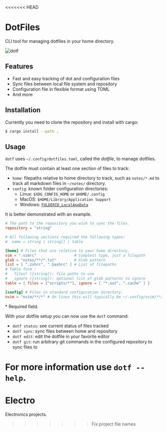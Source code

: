 <<<<<<< HEAD
# DotFiles

CLI tool for managing dotfiles in your home directory.

![dotf](https://user-images.githubusercontent.com/14161483/196793590-65b571ca-8d14-4d5e-9c64-cd686d816e98.png)

## Features

- Fast and easy tracking of dot and configuration files
- Sync files between local file system and repository
- Configuration file in flexible format using TOML
- And more

## Installation

Currently you need to clone the repository and install with cargo:

```sh
$ cargo install --path .
```

## Usage

`dotf` uses `~/.config/dotfiles.toml`, called the _dotfile_, to manage dotfiles.

The dotfile must contain at least one section of files to track:
- `home`: filepaths relative to home directory to track, such as `notes/*.md` to track all markdown files in `~/notes/` directory.
- `config`: known folder configuration directories:
  - Linux: `$XDG_CONFIG_HOME` or `$HOME/.config`
  - MacOS: `$HOME/Library/Application Support`
  - Windows: [`FOLDERID_LocalAppData`](https://learn.microsoft.com/sv-se/windows/win32/shell/knownfolderid?redirectedfrom=MSDN)

It is better demonstrated with an example.

```toml
# The path to the repository you wish to sync the files.
repository = "string"

# All following sections required the following types:
#  name = string | string[] | table

[home] # Files that are relative to your home directory.
vim = ".vimrc"                 # Simplest type, just a filepath
glob = "notes/**/*.txt"        # Glob pattern
list = [ ".zshrc", ".bashrc" ] # List of filepaths
# Table form :
#   files* ([string]): file paths to use
#   ignore ([string]): optional list of glob patterns to ignore
table = { files = ["scripts/*"], ignore = [ "*.out", ".cache" ] }

[config] # Files in standard configuration directory.
nvim = "nvim/**/*" # On linux this will typically be ~/.config/nvim/**/*
```

\* Required field.

With your dotfile setup you can now use the `dotf` command:
  - `dotf status`: see current status of files tracked
  - `dotf sync`: sync files between home and repository
  - `dotf edit`: edit the dotfile in your favorite editor
  - `dotf git`: run arbitrary git commands in the configured repository to sync files to

For more information use `dotf --help`.
=======
# Electro

Electronics projects.
>>>>>>> Fix project file names

